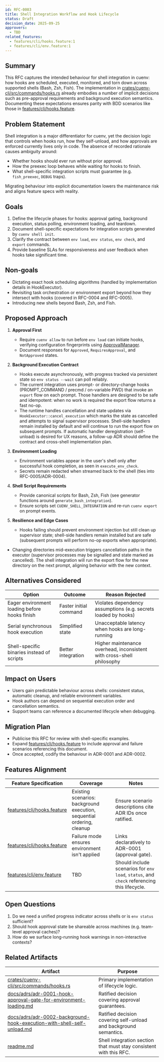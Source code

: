 ```yaml
---
id: RFC-0003
title: Shell Integration Workflow and Hook Lifecycle
status: Draft
decision_date: 2025-09-25
approvers:
  - TBD
related_features:
  - features/cli/hooks.feature:1
  - features/cli/env.feature:1
---
```


## Summary

This RFC captures the intended behaviour for shell integration in cuenv: how hooks are scheduled, executed, monitored, and torn down across supported shells (Bash, Zsh, Fish). The implementation in [crates/cuenv-cli/src/commands/hooks.rs](crates/cuenv-cli/src/commands/hooks.rs:69) already embodies a number of implicit decisions such as pre-approval requirements and background execution semantics. Documenting these expectations ensures parity with BDD scenarios like those in [features/cli/hooks.feature](features/cli/hooks.feature:1).

## Problem Statement

Shell integration is a major differentiator for cuenv, yet the decision logic that controls when hooks run, how they self-unload, and how approvals are enforced currently lives only in code. The absence of recorded rationale causes ambiguity around:

- Whether hooks should ever run without prior approval.
- How the preexec loop behaves while waiting for hooks to finish.
- What shell-specific integration scripts must guarantee (e.g. `fish_preexec`, `DEBUG` traps).

Migrating behaviour into explicit documentation lowers the maintenance risk and aligns feature specs with reality.

## Goals

1. Define the lifecycle phases for hooks: approval gating, background execution, status polling, environment loading, and teardown.
2. Document shell-specific expectations for integration scripts generated by `cuenv shell init`.
3. Clarify the contract between `env load`, `env status`, `env check`, and `export` commands.
4. Provide baseline SLAs for responsiveness and user feedback when hooks take significant time.

## Non-goals

- Dictating exact hook scheduling algorithms (handled by implementation details in HookExecutor).
- Revisiting task orchestration or environment export beyond how they intersect with hooks (covered in RFC-0004 and RFC-0005).
- Introducing new shells beyond Bash, Zsh, and Fish.

## Proposed Approach

1. **Approval First**
   - Require `cuenv allow` to run before `env load` can initiate hooks, verifying configuration fingerprints using [ApprovalManager](crates/cuenv-cli/src/commands/hooks.rs:191).
   - Document responses for `Approved`, `RequiresApproval`, and `NotApproved` states.

2. **Background Execution Contract**
   - Hooks execute asynchronously, with progress tracked via persistent state so `env status --wait` can poll reliably.
   - The current integration uses prompt- or directory-change hooks (PROMPT_COMMAND / precmd / on-variable PWD) that invoke an `export` flow on each prompt. Those handlers are designed to be safe and idempotent: when no work is required the export flow returns a fast no-op.
   - The runtime handles cancellation and state updates via `HookExecutor::cancel_execution` which marks the state as cancelled and attempts to signal supervisor processes. Shell-side handlers remain installed by default and will continue to run the export flow on subsequent prompts. If automatic handler deregistration (self-unload) is desired for UX reasons, a follow-up ADR should define the contract and cross-shell implementation plan.

3. **Environment Loading**
   - Environment variables appear in the user's shell only after successful hook completion, as seen in `execute_env_check`.
   - Secrets remain redacted when streamed back to the shell (ties into RFC-0005/ADR-0004).

4. **Shell Script Requirements**
   - Provide canonical scripts for Bash, Zsh, Fish (see generator functions around `generate_bash_integration`).
   - Ensure scripts set `CUENV_SHELL_INTEGRATION` and re-run `cuenv export` on prompt events.

5. **Resilience and Edge Cases**
   - Hooks failing should prevent environment injection but still clean up supervisor state; shell-side handlers remain installed but are safe (subsequent prompts will perform no-op exports when appropriate).
  - Changing directories mid-execution triggers cancellation paths in the executor (supervisor processes may be signalled and state marked as cancelled). The shell integration will run the export flow for the new directory on the next prompt, aligning behavior with the new context.

## Alternatives Considered

| Option | Outcome | Reason Rejected |
| --- | --- | --- |
| Eager environment loading before hooks finish | Faster initial command | Violates dependency assumptions (e.g. secrets loaded by hooks) |
| Serial synchronous hook execution | Simplified state | Unacceptable latency when hooks are long-running |
| Shell-specific binaries instead of scripts | Better integration | Higher maintenance overhead, inconsistent with cross-shell philosophy |

## Impact on Users

- Users gain predictable behaviour across shells: consistent status, automatic cleanup, and reliable environment variables.
- Hook authors can depend on sequential execution order and cancellation semantics.
- Support teams can reference a documented lifecycle when debugging.

## Migration Plan

- Publicise this RFC for review with shell-specific examples.
- Expand [features/cli/hooks.feature](features/cli/hooks.feature:1) to include approval and failure scenarios referencing this document.
- Once accepted, codify the behaviour in ADR-0001 and ADR-0002.

## Features Alignment

| Feature Specification | Coverage | Notes |
| --- | --- | --- |
| [features/cli/hooks.feature](features/cli/hooks.feature:9) | Existing scenarios: background execution, sequential ordering, cleanup | Ensure scenario descriptions cite ADR IDs once ratified. |
| [features/cli/hooks.feature](features/cli/hooks.feature:59) | Failure mode ensures environment isn't applied | Links declaratively to ADR-0001 (approval gate). |
| [features/cli/env.feature](features/cli/env.feature:1) | TBD | Should include scenarios for `env load`, `status`, and `check` referencing this lifecycle. |

## Open Questions

1. Do we need a unified progress indicator across shells or is `env status` sufficient?
2. Should hook approval state be shareable across machines (e.g. team-level approval caches)?
3. How do we surface long-running hook warnings in non-interactive contexts?

## Related Artifacts

| Artifact | Purpose |
| --- | --- |
| [crates/cuenv-cli/src/commands/hooks.rs](crates/cuenv-cli/src/commands/hooks.rs:69) | Primary implementation of lifecycle logic. |
| [docs/adrs/adr-0001-hook-approval-gate-for-environment-loading.md](docs/adrs/adr-0001-hook-approval-gate-for-environment-loading.md:1) | Ratified decision covering approval guarantees. |
| [docs/adrs/adr-0002-background-hook-execution-with-shell-self-unload.md](docs/adrs/adr-0002-background-hook-execution-with-shell-self-unload.md:1) | Ratified decision covering self-unload and background semantics. |
| [readme.md](readme.md:214) | Shell integration section that must stay consistent with this RFC. |